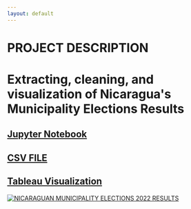 ```yaml
---
layout: default
---
```


# PROJECT DESCRIPTION

# Extracting, cleaning, and visualization of Nicaragua's Municipality Elections Results

## [Jupyter Notebook](https://github.com/lilqasr/Projects/blob/main/Projects_list/Python/Nicaragua's-Municipality-Elections-Results/Elections_Nic_2022-Clean.ipynb)

## [CSV FILE](https://github.com/lilqasr/Projects/blob/main/Projects_list/Python/Nicaragua's-Municipality-Elections-Results/Nicaragua_Results_Municipality_Elections2022.csv)

## [Tableau Visualization](https://public.tableau.com/views/EleccionesMunicipales-ResultsParciales/Dashboard1?:language=es-ES&publish=yes&:display_count=n&:origin=viz_share_link)

<div class='tableauPlaceholder' id='viz1673193044218' style='position: relative'><noscript><a href='#'><img alt='NICARAGUAN MUNICIPALITY ELECTIONS 2022 RESULTS ' src='https:&#47;&#47;public.tableau.com&#47;static&#47;images&#47;El&#47;EleccionesMunicipales-ResultsParciales&#47;Dashboard1&#47;1_rss.png' style='border: none' /></a></noscript><object class='tableauViz'  style='display:none;'><param name='host_url' value='https%3A%2F%2Fpublic.tableau.com%2F' /> <param name='embed_code_version' value='3' /> <param name='site_root' value='' /><param name='name' value='EleccionesMunicipales-ResultsParciales&#47;Dashboard1' /><param name='tabs' value='no' /><param name='toolbar' value='yes' /><param name='static_image' value='https:&#47;&#47;public.tableau.com&#47;static&#47;images&#47;El&#47;EleccionesMunicipales-ResultsParciales&#47;Dashboard1&#47;1.png' /> <param name='animate_transition' value='yes' /><param name='display_static_image' value='yes' /><param name='display_spinner' value='yes' /><param name='display_overlay' value='yes' /><param name='display_count' value='yes' /><param name='language' value='es-ES' /><param name='filter' value='publish=yes' /></object></div>    
